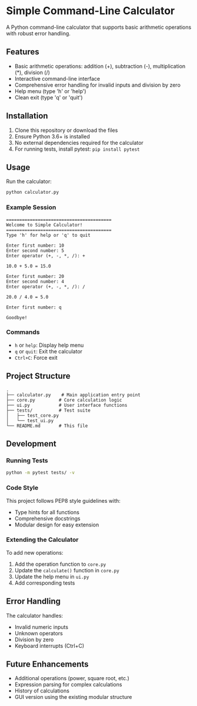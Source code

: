 # Simple Command-Line Calculator

A Python command-line calculator that supports basic arithmetic operations with robust error handling.

## Features

- Basic arithmetic operations: addition (+), subtraction (-), multiplication (*), division (/)
- Interactive command-line interface
- Comprehensive error handling for invalid inputs and division by zero
- Help menu (type 'h' or 'help')
- Clean exit (type 'q' or 'quit')

## Installation

1. Clone this repository or download the files
2. Ensure Python 3.6+ is installed
3. No external dependencies required for the calculator
4. For running tests, install pytest: `pip install pytest`

## Usage

Run the calculator:

```bash
python calculator.py
```

### Example Session

```
========================================
Welcome to Simple Calculator!
========================================
Type 'h' for help or 'q' to quit

Enter first number: 10
Enter second number: 5
Enter operator (+, -, *, /): +

10.0 + 5.0 = 15.0

Enter first number: 20
Enter second number: 4
Enter operator (+, -, *, /): /

20.0 / 4.0 = 5.0

Enter first number: q

Goodbye!
```

### Commands

- `h` or `help`: Display help menu
- `q` or `quit`: Exit the calculator
- `Ctrl+C`: Force exit

## Project Structure

```
.
├── calculator.py    # Main application entry point
├── core.py         # Core calculation logic
├── ui.py           # User interface functions
├── tests/          # Test suite
│   ├── test_core.py
│   └── test_ui.py
└── README.md       # This file
```

## Development

### Running Tests

```bash
python -m pytest tests/ -v
```

### Code Style

This project follows PEP8 style guidelines with:
- Type hints for all functions
- Comprehensive docstrings
- Modular design for easy extension

### Extending the Calculator

To add new operations:

1. Add the operation function to `core.py`
2. Update the `calculate()` function in `core.py`
3. Update the help menu in `ui.py`
4. Add corresponding tests

## Error Handling

The calculator handles:
- Invalid numeric inputs
- Unknown operators
- Division by zero
- Keyboard interrupts (Ctrl+C)

## Future Enhancements

- Additional operations (power, square root, etc.)
- Expression parsing for complex calculations
- History of calculations
- GUI version using the existing modular structure